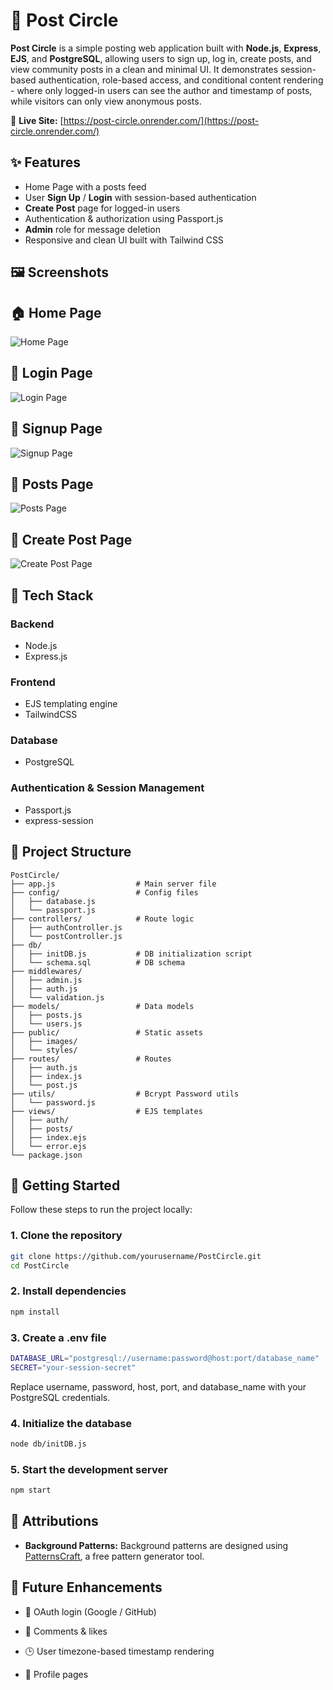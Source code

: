 # 💬 Post Circle

**Post Circle** is a simple posting web application built with **Node.js**, **Express**, **EJS**, and **PostgreSQL**, allowing users to sign up, log in, create posts, and view community posts in a clean and minimal UI. It demonstrates session-based authentication, role-based access, and conditional content rendering - where only logged-in users can see the author and timestamp of posts, while visitors can only view anonymous posts.

🔗 **Live Site:** [https://post-circle.onrender.com/](https://post-circle.onrender.com/)

## ✨ Features

- Home Page with a posts feed
- User **Sign Up** / **Login** with session-based authentication
- **Create Post** page for logged-in users
- Authentication & authorization using Passport.js
- **Admin** role for message deletion
- Responsive and clean UI built with Tailwind CSS

## 🖼️ Screenshots

## 🏠 Home Page

![Home Page](public/screenshots/home.png)

## 🔐 Login Page

![Login Page](public/screenshots/login.png)

## 🔐 Signup Page

![Signup Page](public/screenshots/signup.png)

## 📰 Posts Page

![Posts Page](public/screenshots/posts.png)

## 📝 Create Post Page

![Create Post Page](public/screenshots/createpost.png)

## 🧰 Tech Stack

### Backend

- Node.js
- Express.js

### Frontend

- EJS templating engine
- TailwindCSS

### Database

- PostgreSQL

### Authentication & Session Management

- Passport.js
- express-session

## 📁 Project Structure

```
PostCircle/
├── app.js                  # Main server file
├── config/                 # Config files
│   ├── database.js
│   └── passport.js
├── controllers/            # Route logic
│   ├── authController.js
│   └── postController.js
├── db/
│   ├── initDB.js           # DB initialization script
│   └── schema.sql          # DB schema
├── middlewares/
│   ├── admin.js
│   ├── auth.js
│   └── validation.js
├── models/                 # Data models
│   ├── posts.js
│   └── users.js
├── public/                 # Static assets
│   ├── images/
│   └── styles/
├── routes/                 # Routes
│   ├── auth.js
│   ├── index.js
│   └── post.js
├── utils/                  # Bcrypt Password utils
│   └── password.js
├── views/                  # EJS templates
│   ├── auth/
│   ├── posts/
│   ├── index.ejs
│   └── error.ejs
└── package.json
```

## 🚀 Getting Started

Follow these steps to run the project locally:

### 1. Clone the repository

```bash
git clone https://github.com/yourusername/PostCircle.git
cd PostCircle
```

### 2. Install dependencies

```bash
npm install
```

### 3. Create a .env file

```bash
DATABASE_URL="postgresql://username:password@host:port/database_name"
SECRET="your-session-secret"
```

Replace username, password, host, port, and database_name with your PostgreSQL credentials.

### 4. Initialize the database

```bash
node db/initDB.js
```

### 5. Start the development server

```bash
npm start
```

## 📄 Attributions

- **Background Patterns:** Background patterns are designed using [PatternsCraft](https://patterncraft.fun/), a free pattern generator tool.

## 📢 Future Enhancements

- 🔐 OAuth login (Google / GitHub)

- 💬 Comments & likes

- 🕒 User timezone-based timestamp rendering

- 🧭 Profile pages

